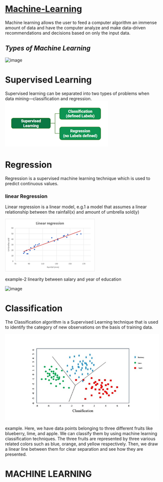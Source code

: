 # <U>Machine-Learning</U>
Machine learning allows the user to feed a computer algorithm an immense amount of data and have the computer analyze and make data-driven recommendations and decisions based on only the input data.

## <I>Types of Machine Learning</I>

![image](https://user-images.githubusercontent.com/100012819/155176483-82950aa1-417b-4ba8-98c3-bdb6f8e30b02.png)

# <B>Supervised Learning</B>

Supervised learning can be separated into two types of problems when data mining—classification and regression.
![](https://github.com/jija19/Machine-Learning/blob/main/supervised.png)

# <B>Regression</B>

Regression is a supervised machine learning technique which is used to predict continuous values.

### <B>linear Regression</B>
Linear regression is a linear model, e.g.1 a model that assumes a linear relationship between the rainfall(x) and amount of umbrella sold(y)

![](https://github.com/jija19/Machine-Learning/blob/main/linear%20reg.png)

example-2 linearity between salary and year of education

![image](https://user-images.githubusercontent.com/100012819/155181971-db30514e-cb0d-4f09-8d58-321b6ec3e910.png)

# <B>Classification</B>

The Classification algorithm is a Supervised Learning technique that is used to identify the category of new observations on the basis of training data.

![](https://github.com/jija19/Machine-Learning/blob/main/Classification%20reg.jpeg)

example. Here, we have data points belonging to three different fruits like blueberry, lime, and apple. We can classify them by using machine learning classification techniques. The three fruits are represented by three various related colors such as blue, orange, and yellow respectively. Then, we draw a linear line between them for clear separation and see how they are presented.

# MACHINE LEARNING
